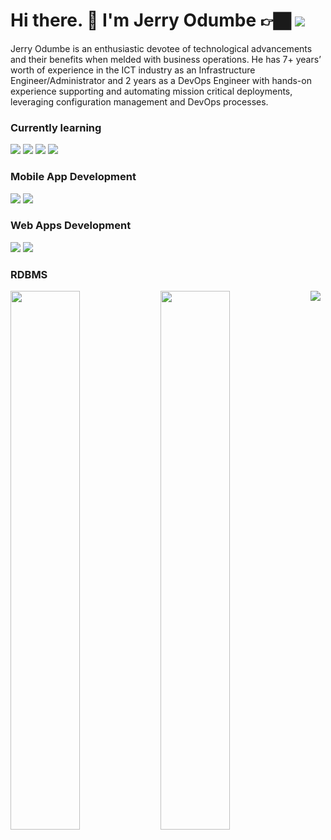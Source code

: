 # Hi there. 👋 I'm Jerry Odumbe    👉🏿   <img src="https://img.shields.io/badge/linkedin-%230077B5.svg?style=for-the-badge&logo=linkedin&logoColor=white"/>

Jerry Odumbe is an enthusiastic devotee of technological advancements and their benefits when melded with business operations. He has 7+ years’ worth of experience in the ICT industry as an Infrastructure Engineer/Administrator and 2 years as a DevOps Engineer with hands-on experience supporting and automating mission critical deployments, leveraging configuration management and DevOps processes.

### Currently learning

<img src="https://img.shields.io/badge/python-3670A0?style=for-the-badge&logo=python&logoColor=ffdd54" /> <img src="https://img.shields.io/badge/docker-%230db7ed.svg?style=for-the-badge&logo=docker&logoColor=white"/> <img src="https://img.shields.io/badge/ansible-%231A1918.svg?style=for-the-badge&logo=ansible&logoColor=white"/> <img src="https://img.shields.io/badge/azure-%230072C6.svg?style=for-the-badge&logo=azure-devops&logoColor=white">

### Mobile App Development

<img src="https://img.shields.io/badge/Flutter-%2302569B.svg?style=for-the-badge&logo=Flutter&logoColor=white"/> <img src="https://img.shields.io/badge/dart-%230175C2.svg?style=for-the-badge&logo=dart&logoColor=white" />

### Web Apps Development

<img src="https://img.shields.io/badge/angular-%23DD0031.svg?style=for-the-badge&logo=angular&logoColor=white"/> <img src="https://img.shields.io/badge/laravel-%23FF2D20.svg?style=for-the-badge&logo=laravel&logoColor=white"/>

### RDBMS

<img src="https://img.shields.io/badge/Microsoft%20SQL%20Sever-CC2927?style=for-the-badge&logo=microsoft%20sql%20server&logoColor=white">

<img align="left" width="47%" src="https://github-readme-stats.vercel.app/api?username=jerryodumbe&show_icons=true&theme=gotham" />

<img align="left" width="47%" src="https://github-readme-stats.vercel.app/api/top-langs/?username=jerryodumbe&layout=compact" />


